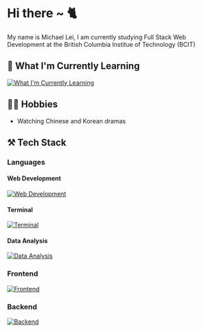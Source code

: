 # Hi there ~ 🐈
My name is Michael Lei, I am currently studying Full Stack Web Development at the British Columbia Institue of Technology (BCIT)

## 🤯 What I'm Currently Learning
[![What I'm Currently Learning](https://skillicons.dev/icons?i=ts,mysql,mongodb,deno,php,react,vue,svelte)](https://skillicons.dev)

## 👨‍💻 Hobbies
- Watching Chinese and Korean dramas

## ⚒️ Tech Stack
### Languages
#### Web Development
[![Web Development](https://skillicons.dev/icons?i=html,css,javascript)](https://skillicons.dev)
#### Terminal
[![Terminal](https://skillicons.dev/icons?i=bash,powershell)](https://skillicons.dev)
#### Data Analysis
[![Data Analysis](https://skillicons.dev/icons?i=py,r)](https://skillicons.dev)
### Frontend
[![Frontend](https://skillicons.dev/icons?i=bootstrap,sass,ps,ai,figma)](https://skillicons.dev)
### Backend
[![Backend](https://skillicons.dev/icons?i=nodejs,express,pug)](https://skillicons.dev)

<!--
**michaeleii/michaeleii** is a ✨ _special_ ✨ repository because its `README.md` (this file) appears on your GitHub profile.

Here are some ideas to get you started:

- 🔭 I’m currently working on ...
- 🌱 I’m currently learning ...
- 👯 I’m looking to collaborate on ...
- 🤔 I’m looking for help with ...
- 💬 Ask me about ...
- 📫 How to reach me: ...
- 😄 Pronouns: ...
- ⚡ Fun fact: ...
-->
